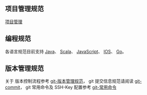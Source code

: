 ## 项目管理规范
[项目管理](./project/项目管理.md)

## 编程规范
各语言规范目前支持 [Java](./code-style/java-代码统一规范.md)、
[Scala](./code-style/scala-代码统一规范.md)、
[JavaScript](./code-style/JavaScript-代码统一规范.md)、
[IOS](./code-style/ios-代码统一规范.md)、
[Go](./code-style/go-代码统一规范.md)。

## 版本管理规范
关于 版本控制流程参考 [git-版本管理规范](./version/git-版本管理规范.md)，
git 提交信息规范请阅读 [git-commit](./version/git-commit-统一规范.md)，
git 常用命令及 SSH-Key 配置参考 [git-常用命令](./version/git-常用命令.md)

